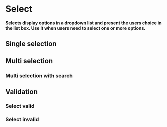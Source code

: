 # Select

**Selects display options in a dropdown list and present the users choice in the list box. Use it when users need to select one or more options.**

## Single selection

<demo-block component="select" partial="single-select"></demo-block>

## Multi selection

<demo-block component="select" partial="multi-select"></demo-block>

### Multi selection with search

<demo-block component="select" partial="multi-select-search"></demo-block>

## Validation

### Select valid

<demo-block component="select" partial="validation-valid"></demo-block>

### Select invalid

<demo-block component="select" partial="validation-invalid"></demo-block>
